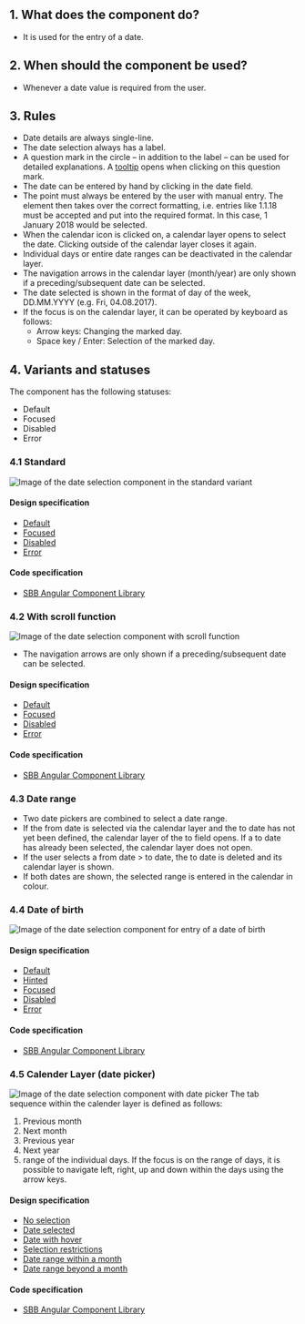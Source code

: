 ## 1. What does the component do?
* It is used for the entry of a date.


## 2. When should the component be used?
* Whenever a date value is required from the user.


## 3. Rules    
* Date details are always single-line.
* The date selection always has a label.
* A question mark in the circle – in addition to the label – can be used for detailed explanations. A [tooltip](https://digital.sbb.ch/de/webapps/components/tooltip) opens when clicking on this question mark.
* The date can be entered by hand by clicking in the date field.
* The point must always be entered by the user with manual entry. The element then takes over the correct formatting, i.e. entries like 1.1.18 must be accepted and put into the required format. In this case, 1 January 2018 would be selected.
* When the calendar icon is clicked on, a calendar layer opens to select the date. Clicking outside of the calendar layer closes it again.
* Individual days or entire date ranges can be deactivated in the calendar layer.
* The navigation arrows in the calendar layer (month/year) are only shown if a preceding/subsequent date can be selected.
* The date selected is shown in the format of day of the week, DD.MM.YYYY (e.g. Fri, 04.08.2017).
* If the focus is on the calendar layer, it can be operated by keyboard as follows:
    * Arrow keys: Changing the marked day.
    * Space key / Enter: Selection of the marked day.


## 4. Variants and statuses
The component has the following statuses:
* Default
* Focused
* Disabled
* Error

### 4.1 Standard
![Image of the date selection component in the standard variant](https://raw.githubusercontent.com/sbb-design-systems/sbb-design-system/master/webapp/components/datepicker/images/dateinput_default.png 'class: image')

#### Design specification
* [Default](https://sbb.invisionapp.com/d/main#/console/17140415/355318424/inspect)
* [Focused](https://sbb.invisionapp.com/d/main#/console/17140415/355318425/inspect)
* [Disabled](https://sbb.invisionapp.com/d/main#/console/17140415/355318426/inspect)
* [Error](https://sbb.invisionapp.com/d/main#/console/17140415/355318427/inspect)

#### Code specification
* [SBB Angular Component Library](https://sbb-angular.app.sbb.ch/latest/business/components/datepicker)


### 4.2 With scroll function
![Image of the date selection component with scroll function](https://raw.githubusercontent.com/sbb-design-systems/sbb-design-system/master/webapp/components/datepicker/images/dateinput_pageable.png 'class: image')
* The navigation arrows are only shown if a preceding/subsequent date can be selected.

#### Design specification
* [Default](https://sbb.invisionapp.com/d/main#/console/17140415/355318428/inspect)
* [Focused](https://sbb.invisionapp.com/d/main#/console/17140415/355318429/inspect)
* [Disabled](https://sbb.invisionapp.com/d/main#/console/17140415/355318430/inspect)
* [Error](https://sbb.invisionapp.com/d/main#/console/17140415/355318431/inspect)

#### Code specification
* [SBB Angular Component Library](https://sbb-angular.app.sbb.ch/latest/business/components/datepicker)

### 4.3 Date range
* Two date pickers are combined to select a date range.
* If the from date is selected via the calendar layer and the to date has not yet been defined, the calendar layer of the to field opens. If a to date has already been selected, the calendar layer does not open.
* If the user selects a from date > to date, the to date is deleted and its calendar layer is shown.
* If both dates are shown, the selected range is entered in the calendar in colour.

### 4.4 Date of birth
![Image of the date selection component for entry of a date of birth](https://raw.githubusercontent.com/sbb-design-systems/sbb-design-system/master/webapp/components/datepicker/images/dateinput_birthdate.png 'class: image')

#### Design specification
* [Default](https://sbb.invisionapp.com/d/main#/console/17140415/355318432/inspect)
* [Hinted](https://sbb.invisionapp.com/d/main#/console/17140415/355318433/inspect)
* [Focused](https://sbb.invisionapp.com/d/main#/console/17140415/355318434/inspect)
* [Disabled](https://sbb.invisionapp.com/d/main#/console/17140415/355318435/inspect)
* [Error](https://sbb.invisionapp.com/d/main#/console/17140415/355318436/inspect)

#### Code specification
* [SBB Angular Component Library](https://sbb-angular.app.sbb.ch/latest/business/components/datepicker)

### 4.5 Calender Layer (date picker)
![Image of the date selection component with date picker](https://raw.githubusercontent.com/sbb-design-systems/sbb-design-system/master/webapp/components/datepicker/images/dateinput_picker.png 'class: image')
The tab sequence within the calender layer is defined as follows:
1. Previous month
2. Next month
3. Previous year
4. Next year
5. range of the individual days. If the focus is on the range of days, it is possible to navigate left, right, up and down within the days using the arrow keys.

#### Design specification
* [No selection](https://sbb.invisionapp.com/d/main#/console/17140415/355318437/inspect)
* [Date selected](https://sbb.invisionapp.com/d/main#/console/17140415/355318438/inspect)
* [Date with hover](https://sbb.invisionapp.com/d/main#/console/17140415/355318439/inspect)
* [Selection restrictions](https://sbb.invisionapp.com/d/main#/console/17140415/355318440/inspect)
* [Date range within a month](https://sbb.invisionapp.com/d/main#/console/17140415/355318441/inspect)
* [Date range beyond a month](https://sbb.invisionapp.com/d/main#/console/17140415/355318442/inspect)

#### Code specification
* [SBB Angular Component Library](https://sbb-angular.app.sbb.ch/latest/business/components/datepicker)
